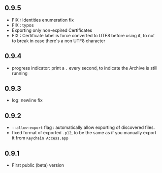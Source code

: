 ## 0.9.5

- FIX : Identities enumeration fix
- FIX : typos
- Exporting only non-expired Certificates
- FIX : Certificate label is force converted to UTF8 before using it, to not to break in case there's a non UTF8 character

## 0.9.4

- progress indicator: print a `.` every second, to indicate the Archive is still running


## 0.9.3

- log: newline fix


## 0.9.2

- `--allow-export` flag : automatically allow exporting of discovered files.
- fixed format of exported `.p12`, to be the same as if you manually export it from `Keychain Access.app`


## 0.9.1

- First public (beta) version
